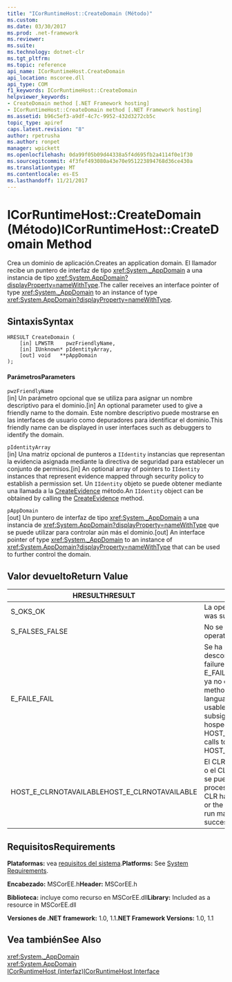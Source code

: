 ```yaml
---
title: "ICorRuntimeHost::CreateDomain (Método)"
ms.custom: 
ms.date: 03/30/2017
ms.prod: .net-framework
ms.reviewer: 
ms.suite: 
ms.technology: dotnet-clr
ms.tgt_pltfrm: 
ms.topic: reference
api_name: ICorRuntimeHost.CreateDomain
api_location: mscoree.dll
api_type: COM
f1_keywords: ICorRuntimeHost::CreateDomain
helpviewer_keywords:
- CreateDomain method [.NET Framework hosting]
- ICorRuntimeHost::CreateDomain method [.NET Framework hosting]
ms.assetid: b96c5ef3-a9df-4c7c-9952-432d3272cb5c
topic_type: apiref
caps.latest.revision: "8"
author: rpetrusha
ms.author: ronpet
manager: wpickett
ms.openlocfilehash: 0da99f05b09d44338a5f4d695fb2a4114f0e1f30
ms.sourcegitcommit: 4f3fef493080a43e70e951223894768d36ce430a
ms.translationtype: MT
ms.contentlocale: es-ES
ms.lasthandoff: 11/21/2017
---
```

# <a name="icorruntimehostcreatedomain-method"></a><span data-ttu-id="6d6cf-102">ICorRuntimeHost::CreateDomain (Método)</span><span class="sxs-lookup"><span data-stu-id="6d6cf-102">ICorRuntimeHost::CreateDomain Method</span></span>
<span data-ttu-id="6d6cf-103">Crea un dominio de aplicación.</span><span class="sxs-lookup"><span data-stu-id="6d6cf-103">Creates an application domain.</span></span> <span data-ttu-id="6d6cf-104">El llamador recibe un puntero de interfaz de tipo <xref:System._AppDomain> a una instancia de tipo <xref:System.AppDomain?displayProperty=nameWithType>.</span><span class="sxs-lookup"><span data-stu-id="6d6cf-104">The caller receives an interface pointer of type <xref:System._AppDomain> to an instance of type <xref:System.AppDomain?displayProperty=nameWithType>.</span></span>  
  
## <a name="syntax"></a><span data-ttu-id="6d6cf-105">Sintaxis</span><span class="sxs-lookup"><span data-stu-id="6d6cf-105">Syntax</span></span>  
  
```  
HRESULT CreateDomain (  
    [in] LPWSTR    pwzFriendlyName,  
    [in] IUnknown* pIdentityArray,  
    [out] void   **pAppDomain  
);  
```  
  
#### <a name="parameters"></a><span data-ttu-id="6d6cf-106">Parámetros</span><span class="sxs-lookup"><span data-stu-id="6d6cf-106">Parameters</span></span>  
 `pwzFriendlyName`  
 <span data-ttu-id="6d6cf-107">[in] Un parámetro opcional que se utiliza para asignar un nombre descriptivo para el dominio.</span><span class="sxs-lookup"><span data-stu-id="6d6cf-107">[in] An optional parameter used to give a friendly name to the domain.</span></span> <span data-ttu-id="6d6cf-108">Este nombre descriptivo puede mostrarse en las interfaces de usuario como depuradores para identificar el dominio.</span><span class="sxs-lookup"><span data-stu-id="6d6cf-108">This friendly name can be displayed in user interfaces such as debuggers to identify the domain.</span></span>  
  
 `pIdentityArray`  
 <span data-ttu-id="6d6cf-109">[in] Una matriz opcional de punteros a `IIdentity` instancias que representan la evidencia asignada mediante la directiva de seguridad para establecer un conjunto de permisos.</span><span class="sxs-lookup"><span data-stu-id="6d6cf-109">[in] An optional array of pointers to `IIdentity` instances that represent evidence mapped through security policy to establish a  permission set.</span></span> <span data-ttu-id="6d6cf-110">Un `IIdentity` objeto se puede obtener mediante una llamada a la [CreateEvidence](../../../../docs/framework/unmanaged-api/hosting/icorruntimehost-createevidence-method.md) método.</span><span class="sxs-lookup"><span data-stu-id="6d6cf-110">An `IIdentity` object can be obtained by calling the [CreateEvidence](../../../../docs/framework/unmanaged-api/hosting/icorruntimehost-createevidence-method.md) method.</span></span>  
  
 `pAppDomain`  
 <span data-ttu-id="6d6cf-111">[out] Un puntero de interfaz de tipo <xref:System._AppDomain> a una instancia de <xref:System.AppDomain?displayProperty=nameWithType> que se puede utilizar para controlar aún más el dominio.</span><span class="sxs-lookup"><span data-stu-id="6d6cf-111">[out] An interface pointer of type <xref:System._AppDomain> to an instance of <xref:System.AppDomain?displayProperty=nameWithType> that can be used to further control the domain.</span></span>  
  
## <a name="return-value"></a><span data-ttu-id="6d6cf-112">Valor devuelto</span><span class="sxs-lookup"><span data-stu-id="6d6cf-112">Return Value</span></span>  
  
|<span data-ttu-id="6d6cf-113">HRESULT</span><span class="sxs-lookup"><span data-stu-id="6d6cf-113">HRESULT</span></span>|<span data-ttu-id="6d6cf-114">Descripción</span><span class="sxs-lookup"><span data-stu-id="6d6cf-114">Description</span></span>|  
|-------------|-----------------|  
|<span data-ttu-id="6d6cf-115">S_OK</span><span class="sxs-lookup"><span data-stu-id="6d6cf-115">S_OK</span></span>|<span data-ttu-id="6d6cf-116">La operación fue correcta.</span><span class="sxs-lookup"><span data-stu-id="6d6cf-116">The operation was successful.</span></span>|  
|<span data-ttu-id="6d6cf-117">S_FALSE</span><span class="sxs-lookup"><span data-stu-id="6d6cf-117">S_FALSE</span></span>|<span data-ttu-id="6d6cf-118">No se pudo completar la operación.</span><span class="sxs-lookup"><span data-stu-id="6d6cf-118">The operation failed to complete.</span></span>|  
|<span data-ttu-id="6d6cf-119">E_FAIL</span><span class="sxs-lookup"><span data-stu-id="6d6cf-119">E_FAIL</span></span>|<span data-ttu-id="6d6cf-120">Se ha producido un error catastrófico desconocido.</span><span class="sxs-lookup"><span data-stu-id="6d6cf-120">An unknown, catastrophic failure occurred.</span></span> <span data-ttu-id="6d6cf-121">Si el método devuelve E_FAIL, common language runtime (CLR) ya no es utilizable en el proceso.</span><span class="sxs-lookup"><span data-stu-id="6d6cf-121">If a method returns E_FAIL, the common language runtime (CLR) is no longer usable in the process.</span></span> <span data-ttu-id="6d6cf-122">Las llamadas subsiguientes a cualquier API de hospedaje devuelven HOST_E_CLRNOTAVAILABLE.</span><span class="sxs-lookup"><span data-stu-id="6d6cf-122">Subsequent calls to any hosting APIs return HOST_E_CLRNOTAVAILABLE.</span></span>|  
|<span data-ttu-id="6d6cf-123">HOST_E_CLRNOTAVAILABLE</span><span class="sxs-lookup"><span data-stu-id="6d6cf-123">HOST_E_CLRNOTAVAILABLE</span></span>|<span data-ttu-id="6d6cf-124">El CLR no se han cargado en un proceso o el CLR está en un estado en el que no se puede ejecutar código administrado o procesar la llamada correctamente.</span><span class="sxs-lookup"><span data-stu-id="6d6cf-124">The CLR has not been loaded into a process, or the CLR is in a state in which it cannot run managed code or process the call successfully.</span></span>|  
  
## <a name="requirements"></a><span data-ttu-id="6d6cf-125">Requisitos</span><span class="sxs-lookup"><span data-stu-id="6d6cf-125">Requirements</span></span>  
 <span data-ttu-id="6d6cf-126">**Plataformas:** vea [requisitos del sistema](../../../../docs/framework/get-started/system-requirements.md).</span><span class="sxs-lookup"><span data-stu-id="6d6cf-126">**Platforms:** See [System Requirements](../../../../docs/framework/get-started/system-requirements.md).</span></span>  
  
 <span data-ttu-id="6d6cf-127">**Encabezado:** MSCorEE.h</span><span class="sxs-lookup"><span data-stu-id="6d6cf-127">**Header:** MSCorEE.h</span></span>  
  
 <span data-ttu-id="6d6cf-128">**Biblioteca:** incluye como recurso en MSCorEE.dll</span><span class="sxs-lookup"><span data-stu-id="6d6cf-128">**Library:** Included as a resource in MSCorEE.dll</span></span>  
  
 <span data-ttu-id="6d6cf-129">**Versiones de .NET framework:** 1.0, 1.1</span><span class="sxs-lookup"><span data-stu-id="6d6cf-129">**.NET Framework Versions:** 1.0, 1.1</span></span>  
  
## <a name="see-also"></a><span data-ttu-id="6d6cf-130">Vea también</span><span class="sxs-lookup"><span data-stu-id="6d6cf-130">See Also</span></span>  
 <xref:System._AppDomain>  
 <xref:System.AppDomain>  
 [<span data-ttu-id="6d6cf-131">ICorRuntimeHost (interfaz)</span><span class="sxs-lookup"><span data-stu-id="6d6cf-131">ICorRuntimeHost Interface</span></span>](../../../../docs/framework/unmanaged-api/hosting/icorruntimehost-interface.md)
